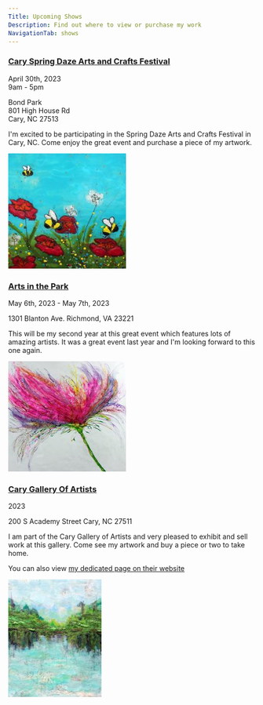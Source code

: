 ```yaml
---
Title: Upcoming Shows
Description: Find out where to view or purchase my work
NavigationTab: shows
---
```


<div class="event">

  <h3 class="eventTitle">

  [Cary Spring Daze Arts and Crafts Festival](https://www.townofcary.org/recreation-enjoyment/events/festivals/spring-daze-arts-and-crafts-festival)

  </h3>

  <div class="eventInfo">

  <div class="eventSideBar">

  April 30th, 2023  
  9am - 5pm

  Bond Park  
  801 High House Rd  
  Cary, NC 27513
​
  </div>

  <div class="eventDetails">

I'm excited to be participating in the Spring Daze Arts and Crafts Festival in Cary, NC. Come enjoy the great event and purchase a piece of my artwork.

  <div class="eventPic">

   ![Image of Painting](/assets/paintings/img_7276-thumbnail.jpg)

  </div>

  </div>

  </div>

</div>

<div class="event">

  <h3 class="eventTitle">

  [Arts in the Park](http://richmondartsinthepark.com/)

  </h3>

  <div class="eventInfo">

  <div class="eventSideBar">

  May 6th, 2023 - May 7th, 2023

  1301 Blanton Ave.
  Richmond, VA 23221
​
  </div>

  <div class="eventDetails">

This will be my second year at this great event which features lots of amazing artists. It was a great event last year and I'm looking forward to this one again.

  <div class="eventPic">

   ![Image of Painting](/assets/paintings/img_7395-thumbnail.jpg)

  </div>

  </div>

  </div>

</div>

<div class="event">

  <h3 class="eventTitle">

  [Cary Gallery Of Artists](https://www.carygalleryofartists.org/)

  </h3>

  <div class="eventInfo">

  <div class="eventSideBar">

  2023

  200 S Academy Street
  Cary, NC 27511
​
  </div>

  <div class="eventDetails">

I am part of the Cary Gallery of Artists and very pleased to exhibit and sell work at this gallery.
 Come see my artwork and buy a piece or two to take home.

You can also view [my dedicated page on their website](https://www.carygalleryofartists.org/copy-of-kathleen-dentinger)

  <div class="eventPic">

   ![Image of Painting](/assets/paintings/streithorst_marcia_mapping-the-passage-of-time-thumbnail.jpg)

  </div>

  </div>

  </div>

</div>
